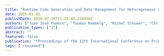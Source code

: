 ```yaml
---
title: "Runtime Code Generation and Data Management for Heterogeneous Computing in Java"
date: 2015-01-01
publishDate: 2020-07-16T15:22:44.234938Z
authors: ["Juan José Fumero", "Toomas Remmelg", "Michel Steuwer", "Christophe Dubach"]
publication_types: ["1"]
abstract: ""
featured: false
publication: "*Proccedings of the 12th International Conference on Principles and Practice of Programming on the Java Platform: Virtual machines, languages, and tools (<span style=\"font-weight:bold\"><span style=\"font-weight:bold;color:black\">PPPJ</span></span>)*"
tags: ["reviewed"]
---
```


